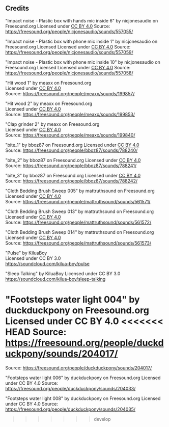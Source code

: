 ## Credits

"Impact noise - Plastic box with hands mic inside 6" by nicjonesaudio on Freesound.org
Licensed under [CC BY 4.0](https://creativecommons.org/licenses/by/4.0/) 
Source: https://freesound.org/people/nicjonesaudio/sounds/557055/

"Impact noise - Plastic box with phone mic inside 1" by nicjonesaudio on Freesound.org Licensed
Licensed under [CC BY 4.0](https://creativecommons.org/licenses/by/4.0/) 
Source: https://freesound.org/people/nicjonesaudio/sounds/557059/

"Impact noise - Plastic box with phone mic inside 10" by nicjonesaudio on Freesound.org Licensed
Licensed under [CC BY 4.0](https://creativecommons.org/licenses/by/4.0/) 
Source: https://freesound.org/people/nicjonesaudio/sounds/557058/

"Hit wood 1" by meaxx on Freesound.org  
Licensed under [CC BY 4.0](https://creativecommons.org/licenses/by/4.0/)  
Source: https://freesound.org/people/meaxx/sounds/199857/

"Hit wood 2" by meaxx on Freesound.org  
Licensed under [CC BY 4.0](https://creativecommons.org/licenses/by/4.0/)  
Source: https://freesound.org/people/meaxx/sounds/199853/

"Clap grinder 2" by meaxx on Freesound.org  
Licensed under [CC BY 4.0](https://creativecommons.org/licenses/by/4.0/)  
Source: https://freesound.org/people/meaxx/sounds/199840/

"bite_1" by bboz87 on Freesound.org
Licensed under [CC BY 4.0](https://creativecommons.org/licenses/by/4.0/)  
Source: https://freesound.org/people/bboz87/sounds/788240/

"bite_2" by bboz87 on Freesound.org
Licensed under [CC BY 4.0](https://creativecommons.org/licenses/by/4.0/)  
Source: https://freesound.org/people/bboz87/sounds/788241/

"bite_3" by bboz87 on Freesound.org
Licensed under [CC BY 4.0](https://creativecommons.org/licenses/by/4.0/)  
Source: https://freesound.org/people/bboz87/sounds/788242/

"Cloth Bedding Brush Sweep 005" by mattruthsound on Freesound.org  
Licensed under [CC BY 4.0](https://creativecommons.org/licenses/by/4.0/)  
Source: https://freesound.org/people/mattruthsound/sounds/561571/

"Cloth Bedding Brush Sweep 013" by mattruthsound on Freesound.org  
Licensed under [CC BY 4.0](https://creativecommons.org/licenses/by/4.0/)  
Source: https://freesound.org/people/mattruthsound/sounds/561572/

"Cloth Bedding Brush Sweep 014" by mattruthsound on Freesound.org  
Licensed under [CC BY 4.0](https://creativecommons.org/licenses/by/4.0/)  
Source: https://freesound.org/people/mattruthsound/sounds/561573/

"Pulse" by KiluaBoy  
Licensed under CC BY 3.0  
https://soundcloud.com/kilua-boy/pulse

"Sleep Talking" by KiluaBoy
Licensed under CC BY 3.0
https://soundcloud.com/kilua-boy/sleep-talking

"Footsteps water light 004" by duckduckpony on Freesound.org
Licensed under CC BY 4.0
<<<<<<< HEAD
Source: https://freesound.org/people/duckduckpony/sounds/204017/
=======
Source: https://freesound.org/people/duckduckpony/sounds/204017/

"Footsteps water light 006" by duckduckpony on Freesound.org
Licensed under CC BY 4.0
Source: https://freesound.org/people/duckduckpony/sounds/204033/

"Footsteps water light 008" by duckduckpony on Freesound.org
Licensed under CC BY 4.0
Source: https://freesound.org/people/duckduckpony/sounds/204035/
>>>>>>> develop
